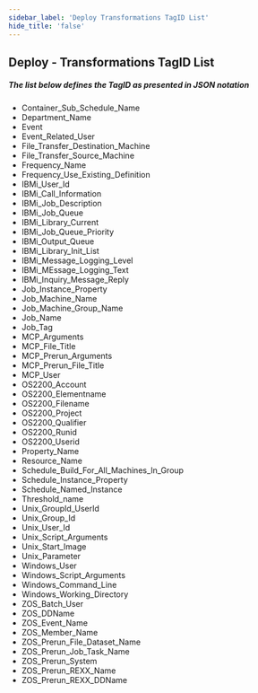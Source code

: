 ```yaml
---
sidebar_label: 'Deploy Transformations TagID List'
hide_title: 'false'
---
```


## Deploy - Transformations TagID List

##### The list below defines the TagID as presented in JSON notation

* Container_Sub_Schedule_Name
* Department_Name
* Event
* Event_Related_User
* File_Transfer_Destination_Machine
* File_Transfer_Source_Machine
* Frequency_Name
* Frequency_Use_Existing_Definition
* IBMi_User_Id
* IBMi_Call_Information
* IBMi_Job_Description
* IBMi_Job_Queue
* IBMi_Library_Current
* IBMi_Job_Queue_Priority
* IBMi_Output_Queue
* IBMi_Library_Init_List
* IBMi_Message_Logging_Level
* IBMi_MEssage_Logging_Text
* IBMi_Inquiry_Message_Reply
* Job_Instance_Property
* Job_Machine_Name
* Job_Machine_Group_Name
* Job_Name
* Job_Tag
* MCP_Arguments
* MCP_File_Title
* MCP_Prerun_Arguments
* MCP_Prerun_File_Title
* MCP_User
* OS2200_Account
* OS2200_Elementname
* OS2200_Filename
* OS2200_Project
* OS2200_Qualifier
* OS2200_Runid
* OS2200_Userid
* Property_Name
* Resource_Name
* Schedule_Build_For_All_Machines_In_Group
* Schedule_Instance_Property
* Schedule_Named_Instance
* Threshold_name
* Unix_GroupId_UserId
* Unix_Group_Id
* Unix_User_Id
* Unix_Script_Arguments
* Unix_Start_Image
* Unix_Parameter
* Windows_User
* Windows_Script_Arguments
* Windows_Command_Line
* Windows_Working_Directory
* ZOS_Batch_User
* ZOS_DDName
* ZOS_Event_Name
* ZOS_Member_Name
* ZOS_Prerun_File_Dataset_Name
* ZOS_Prerun_Job_Task_Name
* ZOS_Prerun_System
* ZOS_Prerun_REXX_Name
* ZOS_Prerun_REXX_DDName
